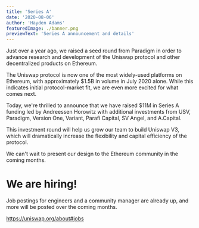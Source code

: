 ```yaml
---
title: 'Series A'
date: '2020-08-06'
author: 'Hayden Adams'
featuredImage: ./banner.png
previewText: 'Series A announcement and details'
---
```


Just over a year ago, we raised a seed round from Paradigm in order to advance research and development of the Uniswap protocol and other decentralized products on Ethereum.

The Uniswap protocol is now one of the most widely-used platforms on Ethereum, with approximately \$1.5B in volume in July 2020 alone. While this indicates initial protocol-market fit, we are even more excited for what comes next.

Today, we're thrilled to announce that we have raised \$11M in Series A funding led by Andreessen Horowitz with additional investments from USV, Paradigm, Version One, Variant, Parafi Capital, SV Angel, and A.Capital.

This investment round will help us grow our team to build Uniswap V3, which will dramatically increase the flexibility and capital efficiency of the protocol.

We can't wait to present our design to the Ethereum community in the coming months.

# We are hiring!

Job postings for engineers and a community manager are already up, and more will be posted over the coming months.

https://uniswap.org/about#jobs
